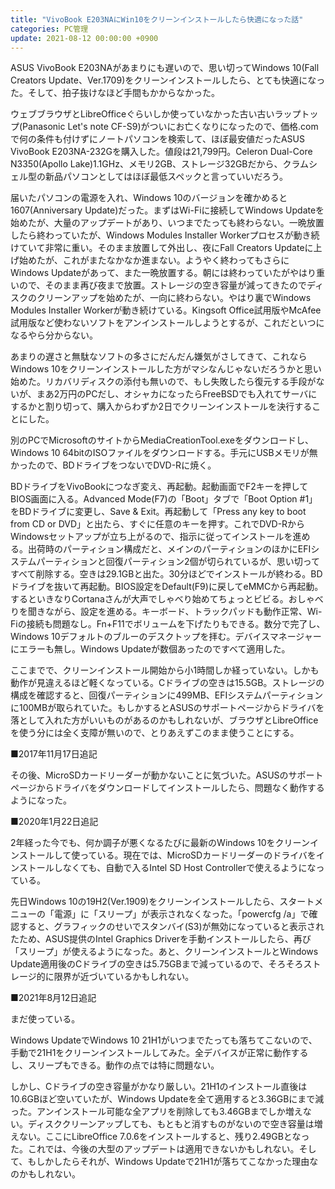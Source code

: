 ```yaml
---
title: "VivoBook E203NAにWin10をクリーンインストールしたら快適になった話"
categories: PC管理
update: 2021-08-12 00:00:00 +0900
---
```


ASUS VivoBook E203NAがあまりにも遅いので、思い切ってWindows 10(Fall Creators Update、Ver.1709)をクリーンインストールしたら、とても快適になった。そして、拍子抜けなほど手間もかからなかった。

ウェブブラウザとLibreOfficeぐらいしか使っていなかった古い古いラップトップ(Panasonic Let's note CF-S9)がついにお亡くなりになったので、価格.comで何の条件も付けずにノートパソコンを検索して、ほぼ最安値だったASUS VivoBook E203NA-232Gを購入した。値段は21,799円。Celeron Dual-Core N3350(Apollo Lake)1.1GHz、メモリ2GB、ストレージ32GBだから、クラムシェル型の新品パソコンとしてはほぼ最低スペックと言っていいだろう。

届いたパソコンの電源を入れ、Windows 10のバージョンを確かめると1607(Anniversary Update)だった。まずはWi-Fiに接続してWindows Updateを始めたが、大量のアップデートがあり、いつまでたっても終わらない。一晩放置したら終わっていたが、Windows Modules Installer Workerプロセスが動き続けていて非常に重い。そのまま放置して外出し、夜にFall Creators Updateに上げ始めたが、これがまたなかなか進まない。ようやく終わってもさらにWindows Updateがあって、また一晩放置する。朝には終わっていたがやはり重いので、そのまま再び夜まで放置。ストレージの空き容量が減ってきたのでディスクのクリーンアップを始めたが、一向に終わらない。やはり裏でWindows Modules Installer Workerが動き続けている。Kingsoft Office試用版やMcAfee試用版など使わないソフトをアンインストールしようとするが、これだといつになるやら分からない。

あまりの遅さと無駄なソフトの多さにだんだん嫌気がさしてきて、これならWindows 10をクリーンインストールした方がマシなんじゃないだろうかと思い始めた。リカバリディスクの添付も無いので、もし失敗したら復元する手段がないが、まあ2万円のPCだし、オシャカになったらFreeBSDでも入れてサーバにするかと割り切って、購入からわずか2日でクリーンインストールを決行することにした。

別のPCでMicrosoftのサイトからMediaCreationTool.exeをダウンロードし、Windows 10 64bitのISOファイルをダウンロードする。手元にUSBメモリが無かったので、BDドライブをつないでDVD-Rに焼く。

BDドライブをVivoBookにつなぎ変え、再起動。起動画面でF2キーを押してBIOS画面に入る。Advanced Mode(F7)の「Boot」タブで「Boot Option #1」をBDドライブに変更し、Save & Exit。再起動して「Press any key to boot from CD or DVD」と出たら、すぐに任意のキーを押す。これでDVD-RからWindowsセットアップが立ち上がるので、指示に従ってインストールを進める。出荷時のパーティション構成だと、メインのパーティションのほかにEFIシステムパーティションと回復パーティション2個が切られているが、思い切ってすべて削除する。空きは29.1GBと出た。30分ほどでインストールが終わる。BDドライブを抜いて再起動。BIOS設定をDefault(F9)に戻してeMMCから再起動。するといきなりCortanaさんが大声でしゃべり始めてちょっとビビる。おしゃべりを聞きながら、設定を進める。キーボード、トラックパッドも動作正常、Wi-Fiの接続も問題なし。Fn+F11でボリュームを下げたりもできる。数分で完了し、Windows 10デフォルトのブルーのデスクトップを拝む。デバイスマネージャーにエラーも無し。Windows Updateが数個あったのですべて適用した。

ここまでで、クリーンインストール開始から小1時間しか経っていない。しかも動作が見違えるほど軽くなっている。Cドライブの空きは15.5GB。ストレージの構成を確認すると、回復パーティションに499MB、EFIシステムパーティションに100MBが取られていた。もしかするとASUSのサポートページからドライバを落として入れた方がいいものがあるのかもしれないが、ブラウザとLibreOfficeを使う分には全く支障が無いので、とりあえずこのまま使うことにする。

■2017年11月17日追記

その後、MicroSDカードリーダーが動かないことに気づいた。ASUSのサポートページからドライバをダウンロードしてインストールしたら、問題なく動作するようになった。

■2020年1月22日追記

2年経った今でも、何か調子が悪くなるたびに最新のWindows 10をクリーンインストールして使っている。現在では、MicroSDカードリーダーのドライバをインストールしなくても、自動で入るIntel SD Host Controllerで使えるようになっている。

先日Windows 10の19H2(Ver.1909)をクリーンインストールしたら、スタートメニューの「電源」に「スリープ」が表示されなくなった。「powercfg /a」で確認すると、グラフィックのせいでスタンバイ(S3)が無効になっていると表示されたため、ASUS提供のIntel Graphics Driverを手動インストールしたら、再び「スリープ」が使えるようになった。あと、クリーンインストールとWindows Update適用後のCドライブの空きは5.75GBまで減っているので、そろそろストレージ的に限界が近づいているかもしれない。

■2021年8月12日追記

まだ使っている。

Windows UpdateでWindows 10 21H1がいつまでたっても落ちてこないので、手動で21H1をクリーンインストールしてみた。全デバイスが正常に動作するし、スリープもできる。動作の点では特に問題ない。

しかし、Cドライブの空き容量がかなり厳しい。21H1のインストール直後は10.6GBほど空いていたが、Windows Updateを全て適用すると3.36GBにまで減った。アンインストール可能な全アプリを削除しても3.46GBまでしか増えない。ディスククリーンアップしても、もともと消すものがないので空き容量は増えない。ここにLibreOffice 7.0.6をインストールすると、残り2.49GBとなった。これでは、今後の大型のアップデートは適用できないかもしれない。そして、もしかしたらそれが、Windows Updateで21H1が落ちてこなかった理由なのかもしれない。
